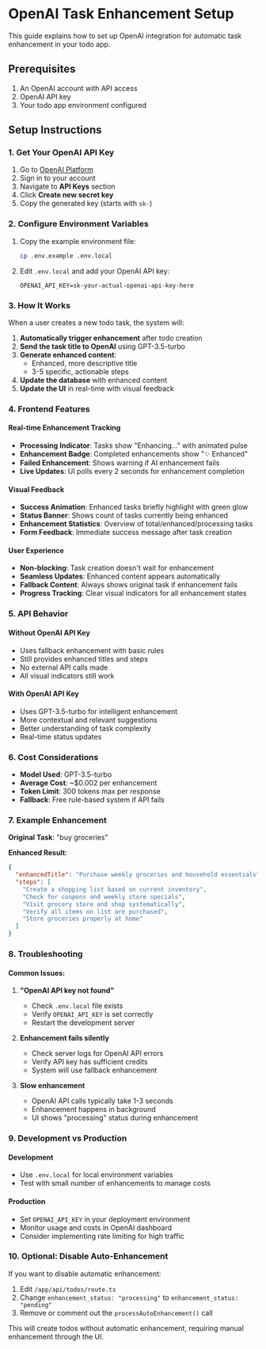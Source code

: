 # OpenAI Task Enhancement Setup

This guide explains how to set up OpenAI integration for automatic task enhancement in your todo app.

## Prerequisites

1. An OpenAI account with API access
2. OpenAI API key
3. Your todo app environment configured

## Setup Instructions

### 1. Get Your OpenAI API Key

1. Go to [OpenAI Platform](https://platform.openai.com/)
2. Sign in to your account
3. Navigate to **API Keys** section
4. Click **Create new secret key**
5. Copy the generated key (starts with `sk-`)

### 2. Configure Environment Variables

1. Copy the example environment file:
   ```bash
   cp .env.example .env.local
   ```

2. Edit `.env.local` and add your OpenAI API key:
   ```env
   OPENAI_API_KEY=sk-your-actual-openai-api-key-here
   ```

### 3. How It Works

When a user creates a new todo task, the system will:

1. **Automatically trigger enhancement** after todo creation
2. **Send the task title to OpenAI** using GPT-3.5-turbo
3. **Generate enhanced content**:
   - Enhanced, more descriptive title
   - 3-5 specific, actionable steps
4. **Update the database** with enhanced content
5. **Update the UI** in real-time with visual feedback

### 4. Frontend Features

#### Real-time Enhancement Tracking
- **Processing Indicator**: Tasks show "Enhancing..." with animated pulse
- **Enhancement Badge**: Completed enhancements show "✨ Enhanced" 
- **Failed Enhancement**: Shows warning if AI enhancement fails
- **Live Updates**: UI polls every 2 seconds for enhancement completion

#### Visual Feedback
- **Success Animation**: Enhanced tasks briefly highlight with green glow
- **Status Banner**: Shows count of tasks currently being enhanced
- **Enhancement Statistics**: Overview of total/enhanced/processing tasks
- **Form Feedback**: Immediate success message after task creation

#### User Experience
- **Non-blocking**: Task creation doesn't wait for enhancement
- **Seamless Updates**: Enhanced content appears automatically
- **Fallback Content**: Always shows original task if enhancement fails
- **Progress Tracking**: Clear visual indicators for all enhancement states

### 5. API Behavior

#### Without OpenAI API Key
- Uses fallback enhancement with basic rules
- Still provides enhanced titles and steps
- No external API calls made
- All visual indicators still work

#### With OpenAI API Key
- Uses GPT-3.5-turbo for intelligent enhancement
- More contextual and relevant suggestions
- Better understanding of task complexity
- Real-time status updates

### 6. Cost Considerations

- **Model Used**: GPT-3.5-turbo
- **Average Cost**: ~$0.002 per enhancement
- **Token Limit**: 300 tokens max per response
- **Fallback**: Free rule-based system if API fails

### 7. Example Enhancement

**Original Task**: "buy groceries"

**Enhanced Result**:
```json
{
  "enhancedTitle": "Purchase weekly groceries and household essentials",
  "steps": [
    "Create a shopping list based on current inventory",
    "Check for coupons and weekly store specials",
    "Visit grocery store and shop systematically",
    "Verify all items on list are purchased",
    "Store groceries properly at home"
  ]
}
```

### 8. Troubleshooting

#### Common Issues:

1. **"OpenAI API key not found"**
   - Check `.env.local` file exists
   - Verify `OPENAI_API_KEY` is set correctly
   - Restart the development server

2. **Enhancement fails silently**
   - Check server logs for OpenAI API errors
   - Verify API key has sufficient credits
   - System will use fallback enhancement

3. **Slow enhancement**
   - OpenAI API calls typically take 1-3 seconds
   - Enhancement happens in background
   - UI shows "processing" status during enhancement

### 9. Development vs Production

#### Development
- Use `.env.local` for local environment variables
- Test with small number of enhancements to manage costs

#### Production
- Set `OPENAI_API_KEY` in your deployment environment
- Monitor usage and costs in OpenAI dashboard
- Consider implementing rate limiting for high traffic

### 10. Optional: Disable Auto-Enhancement

If you want to disable automatic enhancement:

1. Edit `/app/api/todos/route.ts`
2. Change `enhancement_status: "processing"` to `enhancement_status: "pending"`
3. Remove or comment out the `processAutoEnhancement()` call

This will create todos without automatic enhancement, requiring manual enhancement through the UI.
